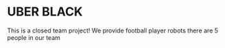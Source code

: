 # UBER BLACK
This is a closed team project!
We provide football player robots
there are 5 people in our team
